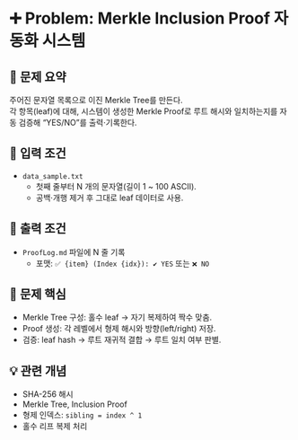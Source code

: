# ➕ Problem: Merkle Inclusion Proof 자동화 시스템

## 📌 문제 요약

주어진 문자열 목록으로 이진 Merkle Tree를 만든다.  
각 항목(leaf)에 대해, 시스템이 생성한 Merkle Proof로 루트 해시와 일치하는지를 자동 검증해 “YES/NO”를 출력·기록한다.

## 🔢 입력 조건

- `data_sample.txt`
  - 첫째 줄부터 N 개의 문자열(길이 1 ~ 100 ASCII).
  - 공백·개행 제거 후 그대로 leaf 데이터로 사용.

## 🎯 출력 조건

- `ProofLog.md` 파일에 N 줄 기록
  - 포맷: `✅ {item} (Index {idx}): ✔️ YES` 또는 `❌ NO`

## 🧠 문제 핵심

- Merkle Tree 구성: 홀수 leaf → 자기 복제하여 짝수 맞춤.
- Proof 생성: 각 레벨에서 형제 해시와 방향(left/right) 저장.
- 검증: leaf hash → 루트 재귀적 결합 → 루트 일치 여부 판별.

## 💡 관련 개념

- SHA-256 해시
- Merkle Tree, Inclusion Proof
- 형제 인덱스: `sibling = index ^ 1`
- 홀수 리프 복제 처리
